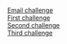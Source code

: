 <a href="https://nubicu.github.io/Portfolio/emailchallenge" target="_blank">Email challenge</a> <br />
<a href="https://nubicu.github.io/Portfolio/firstchallenge" target="_blank">First challenge</a> <br />
<a href="https://nubicu.github.io/Portfolio/secondchallenge" target="_blank">Second challenge</a> <br />
<a href="https://nubicu.github.io/Portfolio/thirdchallenge" target="_blank">Third challenge</a> <br />
